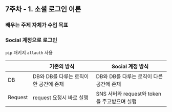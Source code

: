 ## 7주차 - 1. 소셜 로그인 이론

### 배우는 주제 자체가 수업 목표

### Social 계정으로 로그인
`pip` 패키지 `allauth` 사용

|         | 기존의 방식                            | Social 계정 방식                             |
| ------- | -------------------------------------- | -------------------------------------------- |
| DB      | DB와 DB를 다루는 로직이 한 공간에 존재 | DB와 DB를 다루는 로직이 다른 공간에 존재     |
| Request | request 요청시 바로 실행               | SNS 서버와 request와 token을 주고받으며 실행 |
